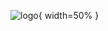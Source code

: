 ![logo](https://i.ibb.co/Bzw3jLT/Abdelrahman-MEDHAT-1.png){ width=50% }
<!---
Abdelrahman-Medhat/Abdelrahman-Medhat is a ✨ special ✨ repository because its `README.md` (this file) appears on your GitHub profile.
You can click the Preview link to take a look at your changes.
--->
